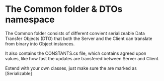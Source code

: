 # The Common folder & DTOs namespace
The Common folder consists of different convient serializeable Data Transfer Objects (DTO)
that both the Server and the Client can translate from binary into Object instances.

It also contains the CONSTANTS.cs file, which contains agreed upon values, like how fast the updates are transfered between Server and Client.

Extend with your own classes, just make sure the are marked as [Serializable]